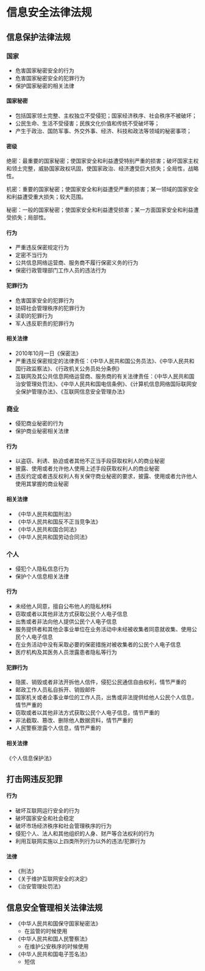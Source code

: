 # 信息安全法律法规

## 信息保护法律法规

### 国家

- 危害国家秘密安全的行为
- 危害国家秘密安全的犯罪行为
- 保护国家秘密的相关法律

#### 国家秘密

- 包括国家领土完整、主权独立不受侵犯；国家经济秩序、社会秩序不被破坏；
- 公民生命、生活不受侵害；民族文化价值和传统不受破坏等；
- 产生于政治、国防军事、外交外事、经济、科技和政法等领域的秘密事项；

#### 密级

绝密：最重要的国家秘密；使国家安全和利益遭受特别严重的损害；破坏国家主权和领土完整，威胁国家政权巩固，使国家政治、经济遭受巨大损失；全局性，战略性。

机密：重要的国家秘密；使国家安全和利益遭受严重的损害；某一领域的国家安全和利益遭受重大损失；较大范围。

秘密：一般的国家秘密；使国家安全和利益遭受损害；某一方面国家安全和利益遭受损失；局部性。

#### 行为

- 严重违反保密规定行为
- 定密不当行为
- 公共信息网络运营商、服务商不履行保密义务的行为
- 保密行政管理部门工作人员的违法行为

#### 犯罪行为

- 危害国家安全的犯罪行为
- 妨碍社会管理秩序的犯罪行为
- 渎职的犯罪行为
- 军人违反职责的犯罪行为

#### 相关法律

- 2010年10月一日《保密法》
- 严重违反保密规定的法律责任：《中华人民共和国公务员法》、《中华人民共和国行政监察法》、《行政机关公务员处分条例》
- 互联网及其公共信息网络运营商、服务商的有关法律责任：《中华人民共和国治安管理处罚法》、《中华人民共和国电信条例》、《计算机信息网络国际联网安全保护管理办法》、《互联网信息安全管理办法》



### 商业

- 侵犯商业秘密的行为
- 保护商业秘密相关法律

#### 行为

- 以盗窃、利诱、胁迫或者其他不正当手段获取权利人的商业秘密
- 披露、使用或者允许他人使用上述手段获取权利人的商业秘密
- 违反约定或者违反权利人有关保守商业秘密的要求，披露、使用或者允许他人使用其掌握的商业秘密

#### 相关法律

- 《中华人民共和国刑法》
- 《中华人民共和国反不正当竞争法》
- 《中华人民共和国合同法》
- 《中华人民共和国劳动合同法》



### 个人

- 侵犯个人隐私信息行为
- 保护个人信息相关法律

#### 行为

- 未经他人同意，擅自公布他人的隐私材料
- 窃取或者以其他非法方式获取公民个人电子信息
- 出售或者非法向他人提供公民个人电子信息
- 服务提供者和其他企事业单位在业务活动中未经被收集者同意就收集、使用公民个人电子信息
- 在业务活动中没有采取必要的保密措施对被收集者的公民个人电子信息
- 医疗机构及其医务人员泄露患者隐私等行为

#### 犯罪行为

- 隐匿、销毁或者非法开拆他人信件，侵犯公民通信自由权利，情节严重的
- 邮政工作人员私自拆开、销毁邮件
- 国家机关或者企事业单位的工作人员，出售或非法提供给他人公民个人信息，情节严重的
- 窃取或者以其他非法方式获取公民个人电子信息，情节严重的
- 非法截取、篡改、删除他人数据资料，情节严重的
- 人民警察泄露个人信息，情节严重的



#### 相关法律

《个人信息保护法》



## 打击网违反犯罪

#### 行为

- 破坏互联网运行安全的行为
- 破坏国家安全和社会稳定
- 破坏市场经济秩序和社会管理秩序的行为
- 侵犯个人、法人和其他组织的人身、财产等合法权利的行为
- 利用互联网实施以上四类所列行为以外的违法/犯罪行为



#### 法律

- 《刑法》
- 《关于维护互联网安全的决定》
- 《治安管理处罚法》



## 信息安全管理相关法律法规

- 《中华人民共和国保守国家秘密法》
  - 在监管的时候使用
- 《中华人民共和国人民警察法》
  - 在维护公安秩序的时候使用
- 《中华人民共和国电子签名法》
  - 短信